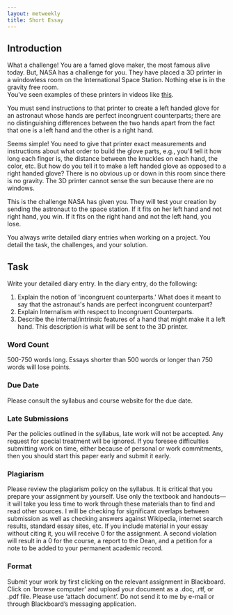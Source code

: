 ```yaml
---
layout: metweekly
title: Short Essay
---
```



## Introduction

What a challenge! You are a famed glove maker, the most famous alive today. But, NASA has a challenge for you. They have placed a 3D printer in a windowless room on the International Space Station. Nothing else is in the gravity free room.  
You've seen examples of these printers in videos like [this](https://www.youtube.com/watch?v=C8NFLWFrGxc). 

You must send instructions to that printer to create a left handed glove for an astronaut whose hands are perfect incongruent counterparts; there are no distinguishing differences between the two hands apart from the fact that one is a left hand and the other is a right hand.   

Seems simple! You need to give that printer exact measurements and instructions about what order to build the glove parts, e.g., you'll tell it how long each finger is, the distance between the knuckles on each hand, the color, etc. But how do you tell it to make a left handed glove as opposed to a right handed glove? There is no obvious up or down in this room since there is no gravity. The 3D printer cannot sense the sun because there are no windows. 

This is the challenge NASA has given you. They will test your creation by sending the astronaut to the space station. If it fits on her left hand and not right hand, you win. If it fits on the right hand and not the left hand, you lose.  

You always write detailed diary entries when working on a project. You detail the task, the challenges, and your solution.

## Task
Write your detailed diary entry. In the diary entry, do the following:  

1. Explain the notion of 'incongruent counterparts.' What does it meant to say that the astronaut's hands are perfect incongruent counterpart?
2. Explain Internalism with respect to Incongruent Counterparts.   
2. Describe the internal/intrinsic features of a hand that might make it a left hand. This description is what will be sent to the 3D printer. 
 


### Word Count

500-750 words long. Essays shorter than 500 words or longer than 750 words will lose points.

### Due Date

Please consult the syllabus and course website for the due date.

### Late Submissions

Per the policies outlined in the syllabus, late work will not be accepted. Any request for special treatment will be ignored. If you foresee difficulties submitting work on time, either because of personal or work commitments, then you should start this paper early and submit it early.

### Plagiarism

Please review the plagiarism policy on the syllabus. It is critical that you prepare your assignment by yourself. Use only the textbook and handouts—it will take you less time to work through these materials than to find and read other sources. I will be checking for significant overlaps between submission as well as checking answers against Wikipedia, internet search results, standard essay sites, etc. If you include material in your essay without citing it, you will receive 0 for the assignment. A second violation will result in a 0 for the course, a report to the Dean, and a petition for a note to be added to your permanent academic record.

### Format

Submit your work by first clicking on the relevant assignment in Blackboard. Click on ‘browse computer’ and upload your document as a .doc, .rtf, or .pdf file. Please use ‘attach document’. Do not send it to me by e-mail or through Blackboard’s messaging application.


